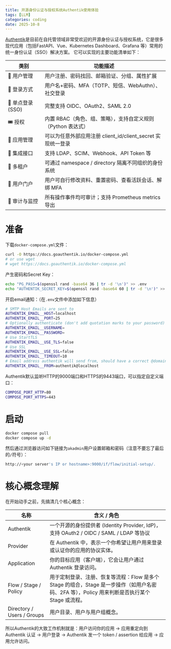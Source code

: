 ```yaml
---
title: 开源身份认证与授权系统Authentik使用体验
tags: [LLM]
categories: coding 
date: 2025-10-8
---
```


[Authentik](https://goauthentik.io)是目前在自托管领域非常受欢迎的开源身份认证与授权系统，它是很多现代应用（包括FastAPI、Vue、Kubernetes Dashboard、Grafana 等）常用的统一身份认证（SSO）解决方案。
它可以实现的主要功能清单如下：

| 类别            | 功能描述                                       |
| ------------- | ------------------------------------------ |
| 🧑 用户管理    | 用户注册、密码找回、邮箱验证、分组、属性扩展                     |
| 🔐 登录方式       | 用户名+密码、MFA（TOTP、短信、WebAuthn）、社交登录          |
| 🔄 单点登录 (SSO) | 完整支持 OIDC、OAuth2、SAML 2.0                  |
| 🎟️ 授权        | 内置 RBAC（角色、组、策略），支持自定义规则（Python 表达式）       |
| 🧾 应用管理       | 可以为任意外部应用注册 client_id/client_secret 实现统一登录 |
| 🧰 集成接口       | 支持 LDAP、SCIM、Webhook、API Token 等           |
| 🧩 多租户        | 可通过 namespace / directory 隔离不同组织的身份系统      |
| 🪪 用户门户       | 用户可自行修改资料、重置密码、查看活跃会话、解绑 MFA               |
| 🧠 审计与监控      | 所有操作事件均可审计；支持 Prometheus metrics 导出        |

# 准备
下载`docker-compose.yml`文件：
```sh
curl -O https://docs.goauthentik.io/docker-compose.yml
# or use wget
# wget https://docs.goauthentik.io/docker-compose.yml
```
产生密码和Secret Key：
```sh
echo "PG_PASS=$(openssl rand -base64 36 | tr -d '\n')" >> .env
echo "AUTHENTIK_SECRET_KEY=$(openssl rand -base64 60 | tr -d '\n')" >> .env
```
开启email通知：（在`.env`文件中添加如下信息）
```sh
# SMTP Host Emails are sent to
AUTHENTIK_EMAIL__HOST=localhost
AUTHENTIK_EMAIL__PORT=25
# Optionally authenticate (don't add quotation marks to your password)
AUTHENTIK_EMAIL__USERNAME=
AUTHENTIK_EMAIL__PASSWORD=
# Use StartTLS
AUTHENTIK_EMAIL__USE_TLS=false
# Use SSL
AUTHENTIK_EMAIL__USE_SSL=false
AUTHENTIK_EMAIL__TIMEOUT=10
# Email address authentik will send from, should have a correct @domain
AUTHENTIK_EMAIL__FROM=authentik@localhost
```

Authentik默认监听HTTP的9000端口和HTTPS的9443端口，可以指定自定义端口：
```sh
COMPOSE_PORT_HTTP=80
COMPOSE_PORT_HTTPS=443
```

# 启动
```sh
docker compose pull
docker compose up -d
```
然后通过浏览器访问如下链接为`akadmin`用户设置邮箱和密码（注意不要忘了最后的`/`符号）：
```sh
http://<your server's IP or hostname>:9000/if/flow/initial-setup/.
```

# 核心概念理解
在开始动手之前，先搞清几个核心概念：

| 名称                         | 含义 / 角色                                                                                                        |
| -------------------------- | ---------------------------------------------------------------------------------- |
| Authentik                  | 一个开源的身份提供者 (Identity Provider, IdP)，支持 OAuth2 / OIDC / SAML / LDAP 等协议   |
| Provider                   | 在 Authentik 中，表示一个你希望让用户用来登录或认证你的应用的协议实体。    |
| Application                | 你的目标应用（客户端），它会让用户通过 Authentik 登录访问。            |
| Flow / Stage / Policy      | 用于定制登录、注册、恢复等流程：Flow 是多个 Stage 的组合，Stage 是一步操作（如用户名密码、2FA 等），Policy 用来判断是否执行某个 Stage 或流程。 |
| Directory / Users / Groups | 用户目录、用户与用户组概念。          |

所以Authentik的大致工作机制就是：用户访问你的应用 → 应用重定向到 Authentik 认证 → 用户登录 → Authentik 发一个 token / assertion 给应用 → 应用允许访问。
